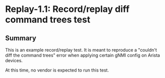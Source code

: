 # Replay-1.1: Record/replay diff command trees test

## Summary

This is an example record/replay test. It is meant to reproduce a "couldn't
diff the command trees" error when applying certain gNMI config on Arista
devices.

At this time, no vendor is expected to run this test.
